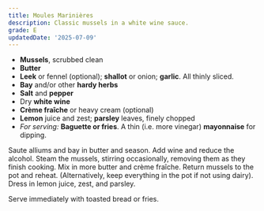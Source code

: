 ```yaml
---
title: Moules Marinières
description: Classic mussels in a white wine sauce.
grade: E
updatedDate: '2025-07-09'
---
```

- **Mussels**, scrubbed clean
- **Butter** 
- **Leek** or fennel (optional); **shallot** or onion; **garlic**. All thinly sliced.
- **Bay** and/or other **hardy herbs**
- **Salt** and **pepper**
- Dry **white wine**
- **Crème fraîche** or heavy cream (optional)
- **Lemon** juice and zest; **parsley** leaves, finely chopped
- *For serving:* **Baguette or fries**. A thin (i.e. more vinegar) **mayonnaise** for dipping.


Saute alliums and bay in butter and season. Add wine and reduce the alcohol. Steam the mussels, stirring occasionally, removing them as they finish cooking. Mix in more butter and crème fraîche. Return mussels to the pot and reheat. (Alternatively, keep everything in the pot if not using dairy). Dress in lemon juice, zest, and parsley. 

Serve immediately with toasted bread or fries.